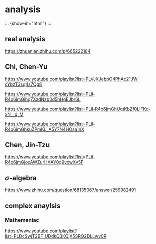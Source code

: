 # analysis

::: {show-in="html"}
<object data="Joey Yu Hsu_2022_Knowledge of Everything I Need to Know.pdf" type="application/pdf" width="100%" height=1050></object>
:::

## real analysis

https://zhuanlan.zhihu.com/p/665222184

## Chi, Chen-Yu

https://www.youtube.com/playlist?list=PLVJXJebpO4PhAc21JW-cYbzT3sq4s7Qg8

https://www.youtube.com/playlist?list=PLil-R4o6jmGihq7XzdNzb0d5hHqEJbr6L

https://www.youtube.com/playlist?list=PLil-R4o6jmGhUqtKbZf0LIFKd-xN__g_M

https://www.youtube.com/playlist?list=PLil-R4o6jmGhkuZPmKL_A5Y7N4HOsa1nX

## Chen, Jin-Tzu

https://www.youtube.com/playlist?list=PLil-R4o6jmGjoxAWZurHXAY0q9yxwXv5F

## $\sigma$-algebra

https://www.zhihu.com/question/68135067/answer/259982491

## complex anaylsis

### Mathemaniac

https://www.youtube.com/playlist?list=PLDcSwjT2BF_UDdkQ3KQjX5SRQ2DLLwv0R
